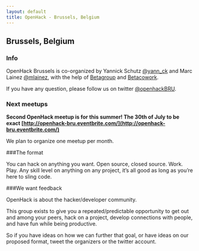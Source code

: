 ```yaml
---
layout: default
title: OpenHack - Brussels, Belgium
---
```


## Brussels, Belgium


### Info

OpenHack Brussels is co-organized by Yannick Schutz [@yann_ck](http://twitter.com/yann_ck) and Marc Lainez [@mlainez](http://twitter.com/mlainez),
with the help of [Betagroup](http://www.betagroup.be/) and [Betacowork](http://www.betacowork.com/).

If you have any question, please follow us on twitter [@openhackBRU](http://twitter.com/openhackbru).

### Next meetups

**Second OpenHack meetup is for this summer! The 30th of July to be exact [http://openhack-bru.eventbrite.com/](http://openhack-bru.eventbrite.com/)**

We plan to organize one meetup per month.

###The format

You can hack on anything you want. Open source, closed source. Work. Play. Any skill level on anything on any project, it’s all good as long as you’re here to sling code.

###We want feedback

OpenHack is about the hacker/developer community.

This group exists to give you a repeated/predictable opportunity to get out and among your peers, hack on a project, develop connections with people, and have fun while being productive.

So if you have ideas on how we can further that goal, or have ideas on our proposed format, tweet the organizers or the twitter account.
